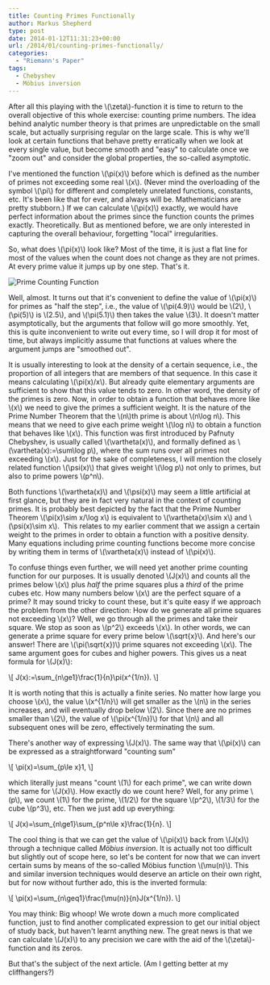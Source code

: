 ```yaml
---
title: Counting Primes Functionally
author: Markus Shepherd
type: post
date: 2014-01-12T11:31:23+00:00
url: /2014/01/counting-primes-functionally/
categories:
  - "Riemann's Paper"
tags:
  - Chebyshev
  - Möbius inversion
---
```


After all this playing with the \\(\zeta\\)-function it is time to return to the overall objective of this whole exercise: counting prime numbers. The idea behind analytic number theory is that primes are unpredictable on the small scale, but actually surprising regular on the large scale. This is why we'll look at certain functions that behave pretty erratically when we look at every single value, but become smooth and "easy" to calculate once we "zoom out" and consider the global properties, the so-called asymptotic.

<!-- more -->

I've mentioned the function \\(\pi(x)\\) before which is defined as the number of primes not exceeding some real \\(x\\). (Never mind the overloading of the symbol \\(\pi\\) for different and completely unrelated functions, constants, etc. It's been like that for ever, and always will be. Mathematicians are pretty stubborn.) If we can calculate \\(\pi(x)\\) exactly, we would have perfect information about the primes since the function counts the primes exactly. Theoretically. But as mentioned before, we are only interested in capturing the overall behaviour, forgetting "local" irregularities.

So, what does \\(\pi(x)\\) look like? Most of the time, it is just a flat line for most of the values when the count does not change as they are not primes. At every prime value it jumps up by one step. That's it.

![Prime Counting Function](/img/500px-PrimePi.svg_.png)

Well, almost. It turns out that it's convenient to define the value of \\(\pi(x)\\) for primes as "half the step", i.e., the value of \\(\pi(4.9)\\) would be \\(2\\), \\(\pi(5)\\) is \\(2.5\\), and \\(\pi(5.1)\\) then takes the value \\(3\\). It doesn't matter asymptotically, but the arguments that follow will go more smoothly. Yet, this is quite inconvenient to write out every time, so I will drop it for most of time, but always implicitly assume that functions at values where the argument jumps are "smoothed out".

It is usually interesting to look at the density of a certain sequence, i.e., the proportion of all integers that are members of that sequence. In this case it means calculating \\(\pi(x)/x\\). But already quite elementary arguments are sufficient to show that this value tends to zero. In other word, the density of the primes is zero. Now, in order to obtain a function that behaves more like \\(x\\) we need to give the primes a sufficient weight. It is the nature of the Prime Number Theorem that the \\(n\\)th prime is about \\(n\log n\\). This means that we need to give each prime weight \\(\log n\\) to obtain a function that behaves like \\(x\\). This function was first introduced by Pafnuty Chebyshev, is usually called \\(\vartheta(x)\\), and formally defined as \\(\vartheta(x):=\sum\log p\\), where the sum runs over all primes not exceeding \\(x\\). Just for the sake of completeness, I will mention the closely related function \\(\psi(x)\\) that gives weight \\(\log p\\) not only to primes, but also to prime powers \\(p^n\\).

Both functions \\(\vartheta(x)\\) and \\(\psi(x)\\) may seem a little artificial at first glance, but they are in fact very natural in the context of counting primes. It is probably best depicted by the fact that the Prime Number Theorem \\(\pi(x)\sim x/\log x\\) is equivalent to \\(\vartheta(x)\sim x\\) and \\(\psi(x)\sim x\\).  This relates to my earlier comment that we assign a certain weight to the primes in order to obtain a function with a positive density. Many equations including prime counting functions become more concise by writing them in terms of \\(\vartheta(x)\\) instead of \\(\pi(x)\\).

To confuse things even further, we will need yet another prime counting function for our purposes. It is usually denoted \\(J(x)\\) and counts all the primes below \\(x\\) plus _half_ the prime squares plus a _third_ of the prime cubes etc. How many numbers below \\(x\\) are the perfect square of a prime? It may sound tricky to count these, but it's quite easy if we approach the problem from the other direction: How do we generate all prime squares not exceeding \\(x\\)? Well, we go through all the primes and take their square. We stop as soon as \\(p^2\\) exceeds \\(x\\). In other words, we can generate a prime square for every prime below \\(\sqrt{x}\\). And here's our answer! There are \\(\pi(\sqrt{x})\\) prime squares not exceeding \\(x\\). The same argument goes for cubes and higher powers. This gives us a neat formula for \\(J(x)\\):

\\[ J(x):=\sum_{n\ge1}\frac{1}{n}\pi(x^{1/n}). \\]

It is worth noting that this is actually a finite series. No matter how large you choose \\(x\\), the value \\(x^{1/n}\\) will get smaller as the \\(n\\) in the series increases, and will eventually drop below \\(2\\). Since there are no primes smaller than \\(2\\), the value of \\(\pi(x^{1/n})\\) for that \\(n\\) and all subsequent ones will be zero, effectively terminating the sum.

There's another way of expressing \\(J(x)\\). The same way that \\(\pi(x)\\) can be expressed as a straightforward "counting sum"

\\[ \pi(x)=\sum_{p\le x}1, \\]

which literally just means "count \\(1\\) for each prime", we can write down the same for \\(J(x)\\). How exactly do we count here? Well, for any prime \\(p\\), we count \\(1\\) for the prime, \\(1/2\\) for the square \\(p^2\\), \\(1/3\\) for the cube \\(p^3\\), etc. Then we just add up everything:

\\[ J(x)=\sum_{n\ge1}\sum_{p^n\le x}\frac{1}{n}. \\]

The cool thing is that we can get the value of \\(\pi(x)\\) back from \\(J(x)\\) through a technique called _Möbius inversion_. It is actually not too difficult but slightly out of scope here, so let's be content for now that we can invert certain sums by means of the so-called Möbius function \\(\mu(n)\\). This and similar inversion techniques would deserve an article on their own right, but for now without further ado, this is the inverted formula:

\\[ \pi(x)=\sum_{n\geq1}\frac{\mu(n)}{n}J(x^{1/n}). \\]

You may think: Big whoop! We wrote down a much more complicated function, just to find another complicated expression to get our initial object of study back, but haven't learnt anything new. The great news is that we can calculate \\(J(x)\\) to any precision we care with the aid of the \\(\zeta\\)-function and its zeros.

But that's the subject of the next article. (Am I getting better at my cliffhangers?)
